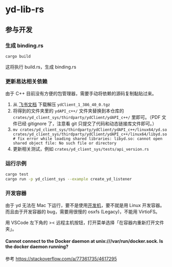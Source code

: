 # yd-lib-rs

## 参与开发

### 生成 binding.rs

```sh
cargo build
```

这将执行 build.rs，生成 binding.rs

### 更新易达相关依赖

由于 C++ 目前没有方便的包管理器，需要手动将依赖的源码复制黏贴过来。

1. 从 [飞书文档](https://questerai.feishu.cn/wiki/RK4Ow7yXri0smPkXg4vcjK9cnwf) 下载解压 `ydClient_1_386_40_0.tgz`
1. 将得到的文件夹里的 `ydAPI_c++/` 文件夹替换到本仓库的 `crates/yd_client_sys/thirdparty/ydClient/ydAPI_c++/` 里即可。（PDF 文件已经 gitignore 了，注意看 git 只提交了代码和动态链接库文件即可。）
1. `mv crates/yd_client_sys/thirdparty/ydClient/ydAPI_c++/linux64/yd.so crates/yd_client_sys/thirdparty/ydClient/ydAPI_c++/linux64/libyd.so # fix error while loading shared libraries: libyd.so: cannot open shared object file: No such file or directory`
1. 更新相关测试，例如 `crates/yd_client_sys/tests/api_version.rs`

### 运行示例

```sh
cargo test
cargo run -p yd_client_sys --example create_yd_listener
```

### 开发容器

由于 yd 无法在 Mac 下运行，要不是使用[开发机](https://questerai.feishu.cn/wiki/V9KTwpefBi5oVwkPNrfc1i4jnUb)，要不就是用 Linux 开发容器。而且由于开发容器的 bug，需要用很慢的 osxfs (Legacy)，不能用 VirtioFS。

用 VSCode 左下角的 >< 远程主机按钮，打开菜单选择「在容器内重新打开文件夹」。

#### Cannot connect to the Docker daemon at unix:///var/run/docker.sock. Is the docker daemon running?

参考 https://stackoverflow.com/a/77361735/4617295
